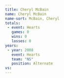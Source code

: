 ```yaml
---
title: Cheryl McBain
name: Cheryl McBain
name-sort: McBain, Cheryl
totals:
 - event: Hearts
   games: 0
   wins: 0
   losses: 0
years:
 - year: 2008
   event: Hearts
   team: "NS"
   position: Alternate
vs:
---
```

